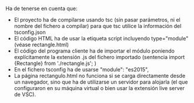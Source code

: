  Ha de tenerse en cuenta que:
 * El proyecto ha de compilarse usando tsc (sin pasar parámetros, ni el nombre del fichero a compilar) para que tsc utilice la información del tsconfig.json
 * El código HTML ha de usar la etiqueta script incluyendo type="module" (véase rectangle.html)
 * El código del programa cliente ha de importar el módulo poniendo explícitamente 
   la extensión .js del fichero importado (sentencia import {Rectangle} from './rectangle.js'; )
 * En el fichero tsconfig ha de usarse "module": "es2015",
 * La página rectangulo.html no funciona si se carga directamente desde un navegador, 
   sino que ha de utilizarse un servidor para alojarla (el que configuraron en su máquina 
   virtual o bien usar la extensión live server de VSC).
